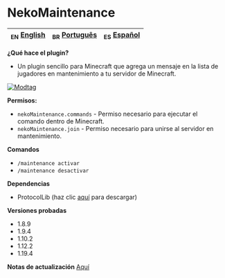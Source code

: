 # NekoMaintenance

| <sub>EN</sub> [English](../README.md) | <sub>BR</sub> [Português](../br/README_BR.md) | <sub>ES</sub> [Español](../es/README_ES.md) |
|-----------------------------------------|-----------------------------------------------|---------------------------------------------|

**¿Qué hace el plugin?**

- Un plugin sencillo para Minecraft que agrega un mensaje en la lista de jugadores en mantenimiento a tu servidor de Minecraft.

[![Modtag](https://i.imgur.com/JhrNS67.png)]()

**Permisos:**

- `nekoMaintenance.commands` - Permiso necesario para ejecutar el comando dentro de Minecraft.
- `nekoMaintenance.join` - Permiso necesario para unirse al servidor en mantenimiento.

**Comandos**

- `/maintenance activar`
- `/maintenance desactivar`

**Dependencias**

- ProtocolLib (haz clic [aquí](https://www.spigotmc.org/resources/protocollib.1997/) para descargar)

**Versiones probadas**

- 1.8.9
- 1.9.4
- 1.10.2
- 1.12.2
- 1.19.4

**Notas de actualización** [Aquí](patch_notes_ES.md)